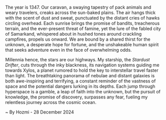 
The year is 1347.  Our caravan, a swaying tapestry of pack animals and weary travelers, creaks across the sun-baked plains.  The air hangs thick with the scent of dust and sweat, punctuated by the distant cries of hawks circling overhead.  Each sunrise brings the promise of bandits, treacherous terrain, and the ever-present threat of famine, yet the lure of the fabled city of Samarkand, whispered about in hushed tones around crackling campfires, propels us onward.  We are bound by a shared thirst for the unknown, a desperate hope for fortune, and the unshakeable human spirit that seeks adventure even in the face of overwhelming odds.


Millennia hence, the stars are our highways.  My starship, the *Stardust Drifter*, cuts through the inky blackness, its navigation systems guiding me towards Xylos, a planet rumored to hold the key to interstellar travel faster than light.  The breathtaking panorama of nebulae and distant galaxies is both awe-inspiring and terrifying, a constant reminder of the vastness of space and the potential dangers lurking in its depths.  Each jump through hyperspace is a gamble, a leap of faith into the unknown, but the pursuit of knowledge, the promise of discovery, surpasses any fear, fueling my relentless journey across the cosmic ocean.

~ By Hozmi - 28 December 2024
